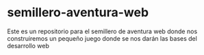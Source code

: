 # semillero-aventura-web
Este es un repositorio para el semillero de aventura web donde nos construiremos un pequeño juego donde se nos darán las bases del desarrollo web
